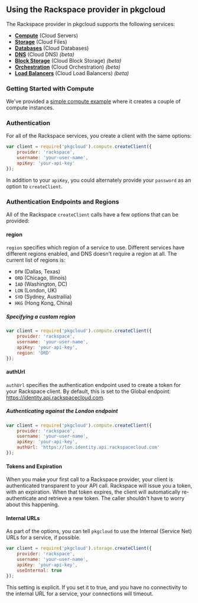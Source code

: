 ## Using the Rackspace provider in pkgcloud

The Rackspace provider in pkgcloud supports the following services:

* [**Compute**](compute.md) (Cloud Servers)
* [**Storage**](storage.md) (Cloud Files)
* [**Databases**](databases.md) (Cloud Databases)
* [**DNS**](dns.md) (Cloud DNS) *(beta)*
* [**Block Storage**](blockstorage.md) (Cloud Block Storage) *(beta)*
* [**Orchestration**](orchestration.md) (Cloud Orchestration) *(beta)*
* [**Load Balancers**](loadbalancer.md) (Cloud Load Balancers) *(beta)*

### Getting Started with Compute

We've provided a [simple compute example](getting-started-compute.md) where it creates a couple of compute instances.

### Authentication

For all of the Rackspace services, you create a client with the same options:

```Javascript
var client = require('pkgcloud').compute.createClient({
    provider: 'rackspace',
    username: 'your-user-name',
    apiKey: 'your-api-key'
});
```

In addition to your `apiKey`, you could alternately provide your `password` as an option to `createClient`.

### Authentication Endpoints and Regions

All of the Rackspace `createClient` calls have a few options that can be provided:

#### region

`region` specifies which region of a service to use. Different services have different regions enabled, and DNS doesn't require a region at all. The current list of regions is:

- `DFW` (Dallas, Texas)
- `ORD` (Chicago, Illinois)
- `IAD` (Washington, DC)
- `LON` (London, UK)
- `SYD` (Sydney, Austrailia)
- `HKG` (Hong Kong, China)

##### Specifying a custom region

```Javascript
var client = require('pkgcloud').compute.createClient({
    provider: 'rackspace',
    username: 'your-user-name',
    apiKey: 'your-api-key',
    region: 'ORD'
});
```

#### authUrl

`authUrl` specifies the authentication endpoint used to create a token for your Rackspace client. By default, this is set to the Global endpoint: https://identity.api.rackspacecloud.com.

##### Authenticating against the London endpoint

```Javascript
var client = require('pkgcloud').compute.createClient({
    provider: 'rackspace',
    username: 'your-user-name',
    apiKey: 'your-api-key',
    authUrl: 'https://lon.identity.api.rackspacecloud.com'
});
```

#### Tokens and Expiration

When you make your first call to a Rackspace provider, your client is authenticated transparent to your API call. Rackspace will issue you a token, with an expiration. When that token expires, the client will automatically re-authenticate and retrieve a new token. The caller shouldn't have to worry about this happening.

#### Internal URLs

As part of the options, you can tell `pkgcloud` to use the Internal (Service Net) URLs for a service, if possible.

 ```Javascript
 var client = require('pkgcloud').storage.createClient({
     provider: 'rackspace',
     username: 'your-user-name',
     apiKey: 'your-api-key',
     useInternal: true
 });
 ```

 This setting is explicit. If you set it to true, and you have no connectivity to the internal URL for a service, your connections will timeout.